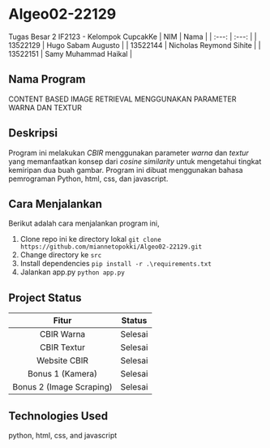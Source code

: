 # Algeo02-22129
Tugas Besar 2 IF2123 - Kelompok CupcakKe
| NIM | Nama |
| :---: | :---: |
| 13522129 | Hugo Sabam Augusto |
| 13522144 | Nicholas Reymond Sihite |
| 13522151 | Samy Muhammad Haikal |

## Nama Program
CONTENT BASED IMAGE RETRIEVAL MENGGUNAKAN PARAMETER WARNA DAN TEXTUR

## Deskripsi
Program ini melakukan <i>CBIR</i> menggunakan parameter <i>warna</i> dan <i>textur</i> yang memanfaatkan konsep dari <i>cosine similarity</i> untuk mengetahui tingkat kemiripan dua buah gambar. Program ini dibuat menggunakan bahasa pemrograman Python, html, css, dan javascript.

## Cara Menjalankan
Berikut adalah cara menjalankan program ini,
1. Clone repo ini ke directory lokal `git clone https://github.com/miannetopokki/Algeo02-22129.git`
2. Change directory ke `src`
3. Install dependencies `pip install -r .\requirements.txt`
4. Jalankan app.py `python app.py`


## Project Status
| Fitur | Status |
| :---: | :---: |
| CBIR Warna | Selesai |
| CBIR Textur | Selesai |
| Website CBIR | Selesai |
| Bonus 1 (Kamera) | Selesai |
| Bonus 2 (Image Scraping) | Selesai |

## Technologies Used
python, html, css, and javascript

